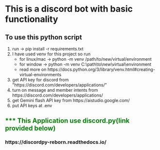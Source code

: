 <h1>This is a discord bot with basic functionality
</h1>

<h2>To use this python script</h2> 
<ol>
<li>run -> pip install -r requirements.txt</li>
<li>I have used venv for this project so run
  <ul>
    <li>for linux/mac -> python -m venv /path/to/new/virtual/environment</li>
    <li>for window -> python -m venv C:\path\to\new\virtual\environment</li>
    <li>read more on <a>https://docs.python.org/3/library/venv.html#creating-virtual-environments</a></li>
  </ul>
</li>
<li>get API key for discord from <a>"https://discord.com/developers/applications/"</a></li>
<li>turn on message and member intents from <a>https://discord.com/developers/applications/</a></li>
<li>get Gemini flash API key from <a>https://aistudio.google.com/</a></li>
<li>put API keys at .env
</li>
</ol>

<h2 style="color: green">*** This Application use discord.py(link provided below)</h2>
<h3><a>https://discordpy-reborn.readthedocs.io/</a></h3>



